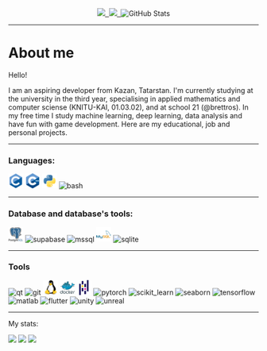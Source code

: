 <div id="paft" align="center">
    <a href="https://t.me/ardipazij">
        <img src="https://img.shields.io/badge/Telegram-2CA5E0?style=for-the-badge&logo=telegram&logoColor=white"/>&nbsp;
    </a>
    <a href="teddy.remus.edward.lupin@gmail.com">
        <img src="https://img.shields.io/badge/Gmail-D14836?style=for-the-badge&logo=gmail&logoColor=white"/>&nbsp;
    </a>
    <div style="display: inline-block;">
        <img src="https://github-readme-stats.vercel.app/api?username=ardipazij&layout=compact&show_icons=true&theme=dark" alt="GitHub Stats"/>
    </div>
</div> 

---

# About me 

Hello!

I am an aspiring developer from Kazan, Tatarstan. I'm currently studying at the university in the third year, specialising in applied mathematics and computer sciense (KNITU-KAI, 01.03.02), and at school 21 (@brettros). In my free time I study machine learning, deep learning, data analysis and have fun with game development. Here are my educational, job and personal projects.

---

### Languages:
<p align="left">
  <img src="https://raw.githubusercontent.com/devicons/devicon/master/icons/c/c-original.svg" alt="c" width="30" height="30"/>
  <img src="https://raw.githubusercontent.com/devicons/devicon/master/icons/cplusplus/cplusplus-original.svg" alt="cplusplus" width="30" height="30"/>
  <img src="https://raw.githubusercontent.com/devicons/devicon/master/icons/python/python-original.svg" alt="python" width="30" height="30"/>
  <img src="https://www.vectorlogo.zone/logos/gnu_bash/gnu_bash-icon.svg" alt="bash" width="30" height="30"/>
</p>

---

### Database and database's tools:
<p align="left">
    <img src="https://raw.githubusercontent.com/devicons/devicon/master/icons/postgresql/postgresql-original-wordmark.svg" alt="postgresql" width="30" height="30"/>
    <img src="https://d2eip9sf3oo6c2.cloudfront.net/tags/images/000/001/299/square_480/supabase-logo-icon_1.png" alt="supabase" width="30" height="30"/>
    <img src="https://www.svgrepo.com/show/303229/microsoft-sql-server-logo.svg" alt="mssql" width="30" height="30"/>
    <img src="https://raw.githubusercontent.com/devicons/devicon/master/icons/mysql/mysql-original-wordmark.svg" alt="mysql" width="30" height="30"/>
    <img src="https://www.vectorlogo.zone/logos/sqlite/sqlite-icon.svg" alt="sqlite" width="30" height="30"/>
</p>

---

### Tools
<p align="left">
    <img src="https://upload.wikimedia.org/wikipedia/commons/0/0b/Qt_logo_2016.svg" alt="qt" width="30" height="30"/>
    <img src="https://www.vectorlogo.zone/logos/git-scm/git-scm-icon.svg" alt="git" width="30" height="30"/>
    <img src="https://raw.githubusercontent.com/devicons/devicon/master/icons/linux/linux-original.svg" alt="linux" width="30" height="30"/>
    <img src="https://raw.githubusercontent.com/devicons/devicon/master/icons/docker/docker-original-wordmark.svg" alt="docker" width="30" height="30"/>
    <img src="https://raw.githubusercontent.com/devicons/devicon/2ae2a900d2f041da66e950e4d48052658d850630/icons/pandas/pandas-original.svg" alt="pandas" width="30" height="30"/>
    <img src="https://www.vectorlogo.zone/logos/pytorch/pytorch-icon.svg" alt="pytorch" width="30" height="30"/>
    <img src="https://upload.wikimedia.org/wikipedia/commons/0/05/Scikit_learn_logo_small.svg" alt="scikit_learn" width="30" height="30"/>
    <img src="https://seaborn.pydata.org/_images/logo-mark-lightbg.svg" alt="seaborn" width="30" height="30"/>
    <img src="https://www.vectorlogo.zone/logos/tensorflow/tensorflow-icon.svg" alt="tensorflow" width="30" height="30"/>
    <img src="https://upload.wikimedia.org/wikipedia/commons/2/21/Matlab_Logo.png" alt="matlab" width="30" height="30"/>
    <img src="https://www.vectorlogo.zone/logos/flutterio/flutterio-icon.svg" alt="flutter" width="30" height="30"/>
    <img src="https://www.vectorlogo.zone/logos/unity3d/unity3d-icon.svg" alt="unity" width="30" height="30"/>
    <img src="https://raw.githubusercontent.com/kenangundogan/fontisto/036b7eca71aab1bef8e6a0518f7329f13ed62f6b/icons/svg/brand/unreal-engine.svg" alt="unreal" width="30" height="30"/>
</p>

---

My stats:

![](http://github-profile-summary-cards.vercel.app/api/cards/repos-per-language?username=ardipazij&theme=dark)
![](http://github-profile-summary-cards.vercel.app/api/cards/most-commit-language?username=ardipazij&theme=dark)
![](http://github-profile-summary-cards.vercel.app/api/cards/profile-details?username=ardipazij&theme=dark)
